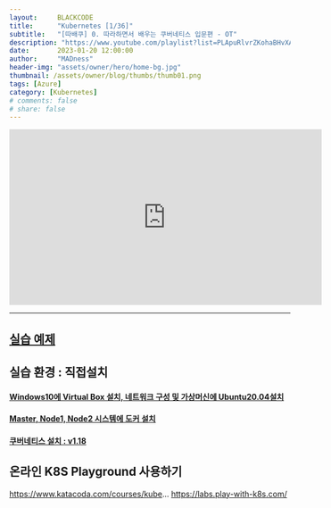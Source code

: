 ```yaml
---
layout:     BLACKCODE
title:      "Kubernetes [1/36]"
subtitle:   "[따배쿠] 0. 따라하면서 배우는 쿠버네티스 입문편 - OT"
description: "https://www.youtube.com/playlist?list=PLApuRlvrZKohaBHvXAOhUD-RxD0uQ3z0c"
date:       2023-01-20 12:00:00
author:     "MADness"
header-img: "assets/owner/hero/home-bg.jpg"
thumbnail: /assets/owner/blog/thumbs/thumb01.png
tags: [Azure]
category: [Kubernetes]
# comments: false
# share: false
---
```


<iframe width="560" height="315" src="https://www.youtube.com/embed/6n5obRKsCRQ?list=PLApuRlvrZKohaBHvXAOhUD-RxD0uQ3z0c" title="[따배쿠] 0. 따라하면서 배우는 쿠버네티스 입문편 - OT" frameborder="0" allow="accelerometer; autoplay; clipboard-write; encrypted-media; gyroscope; picture-in-picture; web-share" allowfullscreen></iframe>

---

## [실습 예제](https://github.com/237summit/Getting-Start-Kubernetes.git)

## 실습 환경 : 직접설치 

#### [Windows10에 Virtual Box 설치, 네트워크 구성 및 가상머신에 Ubuntu20.04설치](https://www.youtube.com/watch?v=CKUv3oEI8Yo&t=363s)

#### [Master, Node1, Node2 시스템에 도커 설치](https://www.youtube.com/watch?v=V5-h3yvCOSA&t=518s)

#### [쿠버네티스 설치 : v1.18](https://www.youtube.com/watch?v=5Y847xaXe7U)

## 온라인 K8S Playground 사용하기
https://www.katacoda.com/courses/kube...
https://labs.play-with-k8s.com/